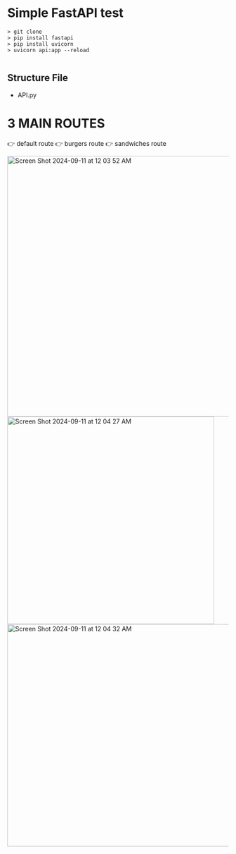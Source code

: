 # Simple FastAPI test

```
> git clone
> pip install fastapi
> pip install uvicorn
> uvicorn api:app --reload
      
```

## Structure File
   - API.py

# 3 MAIN ROUTES

:point_right: default route
:point_right: burgers route
:point_right: sandwiches route



<img width="592" alt="Screen Shot 2024-09-11 at 12 03 52 AM" src="https://github.com/user-attachments/assets/0a90a8fe-a45c-41da-a51f-dc4a8d1aa974">

<img width="471" alt="Screen Shot 2024-09-11 at 12 04 27 AM" src="https://github.com/user-attachments/assets/55aa3c52-f17d-4086-b310-d87f4dc3dd87">



<img width="505" alt="Screen Shot 2024-09-11 at 12 04 32 AM" src="https://github.com/user-attachments/assets/3e4d3f54-933a-4bf2-9008-b63a7bb4a76b">
